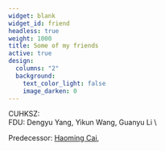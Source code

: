 ```yaml
---
widget: blank
widget_id: friend
headless: true
weight: 1000
title: Some of my friends
active: true
design:
  columns: "2"
  background:
    text_color_light: false
    image_darken: 0
---
```

CUHKSZ:\
FDU: Dengyu Yang, Yikun Wang, Guanyu Li \

Predecessor: [Haoming Cai](https://haomingcai.github.io/), 